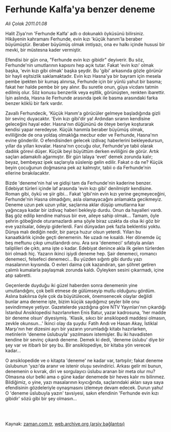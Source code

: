 # Ferhunde Kalfa'ya benzer deneme

*Ali Çolak 2011.01.08*

<td class="columnist-detail">
<p>Halit Ziya'nın 'Ferhunde Kalfa' adlı o dokunaklı öyküsünü bilirsiniz. Hikâyenin kahramanı Ferhunde, evin kızı 'küçük hanım'la beraber büyümüştür. Beraber büyümüş olmak imtiyazı, ona ev halkı içinde hususi bir mevki, bir müstesna kader vermiştir.</p>
<p>
<div id="haberMetinDiv">
<p>Efendisi bir gün ona, "Ferhunde evin kızı gibidir" deyiverir. Bu söz, Ferhunde'nin umutlarının kapısını hep açık tutar. Fakat 'evin kızı' olmak başka, 'evin kızı gibi olmak' başka şeydir. Bu 'gibi' arkasında gözle görünür bir hayli eşitsizlik saklamaktadır. Evin kızı Hasna'ya bir bayram için mesela pembe ipekten bir kumaş alınırsa, Ferhunde için bir yünlü yahut bir basma; fakat her halde pembe bir şey alınır. Bu suretle onun, güya vicdanı tatmin edilmiş olur. Söz konusu benzerlik veya eşitlik, görünüşten, renkten ibarettir. İşin aslında, Hasna ile Ferhunde arasında ipek ile basma arasındaki farka benzer köklü bir fark vardır.
<p>Zavallı Ferhundecik, 'Küçük Hanım'a görücüler gelmeye başladığında gizli bir sevinç duyacaktır. 'Evin kızı gibi'dir ya! Ardından sıranın kendisine geleceğini hayal eder. Hasna'nın düğününü de öteye beriye koşturarak kendisi yapar neredeyse. Küçük hanımla beraber büyümüş olmak, evliliğinde de ona yoldaş olmaklığa mecbur eder ve Ferhunde, Hasna'nın evine gönderilir. O efendisinden gelecek izdivaç haberlerini bekleyedursun, yıllar da yılları kovalar. Hasna'nın çocuğu olur, Ferhunde'ye tabii olarak dadılık görevi düşer. Küçük beyi büyüttüm derken evliliğini de görür. Artık saçları adamakıllı ağarmıştır. Bir gün lalaya 'evet' demek zorunda kalır; beyaz, bembeyaz ipek saçlarıyla süslenip gelin edilir. Fakat o da ne? Küçük beyin çocuğunun doğmasına pek az kalmıştır, tabii o da Ferhunde'nin ellerine bırakılacaktır.
<p>Bizde 'deneme'nin hal ve gidişi tam da Ferhunde'nin kaderine benzer. Edebiyat türleri içinde laf arasında 'evin kızı gibi' denilmiştir kendisine. Roman gibi, öykü ve şiir gibi... Fakat 'gibi'nin evin kızı yerine geçmeyeceğini, Ferhunde'nin Hasna olmadığını, asla olamayacağını anlamakta gecikmeyiz. Deneme uzun pek uzun yıllar, saçlarına aklar düşüp umutlarına kar yağıncaya kadar bir izdivaç haberi bekleyip durdu. Onun da hayalleri vardı. Baş göz edilip kendine mahsus bir eve, aileye sahip olmak... Tamam, öyle şehrin göbeğinde oturamazlardı ama şöyle biraz uzakta da olsa iki göz bir eve yazılsalar, ödeyip giderlerdi. Fani dünyadan pek fazla beklentisi yoktu. Dünya malı dediğin nedir, bir parça huzur olsun yeterdi. Yılları bu kanaatkârlık içinde geçti denemenin. Ne uzadı ne kısaldı. Her dönemde üç beş meftunu çıkıp umutlandırdı onu. Ara sıra 'denemeci' sıfatıyla anılan taliplileri de çıktı, ama işte o kadar. Edebiyat denince akla ilk gelen türlerden biri olmadı hiç. Yazarın ikinci işiydi deneme hep. Şair denemeci, romancı denemeci, felsefeci denemeci... Bu yüzden sığıntı gibi durdu yazı masalarının kıyısında. O evleri daima çok kazandıran, şan şöhret getiren çalımlı kumalarla paylaşmak zorunda kaldı. Öyleyken sesini çıkarmadı, içine atıp sabretti.
<p>Geçenlerde duyduğu iki güzel haberden sonra denemenin yine umutlandığını, çok belli etmese de gülümseyip mutlu olduğunu gördüm. Aslına bakılırsa öyle çok da büyütülecek, önemsenecek olaylar değildi bunlar ama deneme işte, bizim küçük saydığımız şeyler bile onu sevindirmeye yetiyor. Gazetelerde yazdığına göre NTV Yayınları'nın çıkardığı İstanbul Ansiklopedisi hazırlanırken Enis Batur, yazar kadrosuna, 'her madde bir deneme olsun' diyesiymiş. 'Klasik, sıkıcı bir ansiklopedi maddesi olmasın, zevkle okunsun...' İkinci olay da şuydu: Fatih Andı ve Hasan Akay, İstiklal Marşı'nın her dizesini ayrı bir yazarın yorumladığı kitabı hazırlarken, metinlerin 'deneme üslubuyla' yazılmasını istemişler. Bu iki havadisten kendine bir sevinç çıkardı deneme. Demek ki dedi, 'deneme üslubu' diye bir şey var ve itibarlı bir şey bu. Bir ansiklopediye, bir kitaba yön verecek kadar...
<p>O ansiklopedide ve o kitapta 'deneme' ne kadar var, tartışılır; fakat deneme üslubunun 'yazı'da aranır ve istenir oluşu sevindirici. Arkası gelir mi bunun, denemenin o kıvrak, diri ve sorgulayıcı üslubu aranan bir meta olur mu? Olmasına olur belki ama o güne kadar denemede bir heves kalır mı bilinmez. Bildiğimiz, o yine, yazı masalarının kıyıcığında, saçlarındaki akları saya saya efendisinin gözdeleriyle oynaşmasını izlemeye devam edecek. Durun yahu! O 'deneme üslubuyla yazın' tavsiyesi, sakın efendinin 'Ferhunde evin kızı gibidir' sözü gibi bir şey olmasın... </p></p></p></p></p></div>
</p>


<p><br>
		 </br></p></td>

Kaynak: [zaman.com.tr](http://zaman.com.tr/yazar.do?yazino=1075840), [web.archive.org (arşiv bağlantısı)](http://web.archive.org/web/20110425093316/http://zaman.com.tr:80/yazar.do?yazino=1075840)
